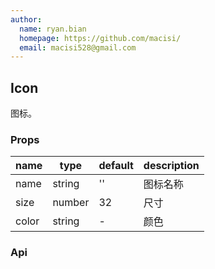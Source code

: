 ```yaml
---
author:
  name: ryan.bian
  homepage: https://github.com/macisi/
  email: macisi528@gmail.com
---
```


## Icon

图标。

### Props
|name|type|default|description|
|---|---|---|---|
|name|string|''|图标名称|
|size|number|32|尺寸|
|color|string|-|颜色|

### Api